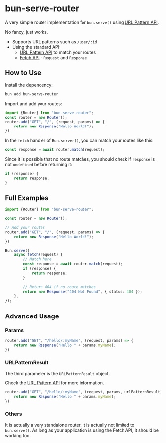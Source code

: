 # bun-serve-router

A very simple router implementation for `bun.serve()` using [URL Pattern API](https://developer.mozilla.org/en-US/docs/Web/API/URLPattern). 

No fancy, just works.

- Supports URL patterns such as `/user/:id`
- Using the standard API:
  - [URL Pattern API](https://developer.mozilla.org/en-US/docs/Web/API/URLPattern) to match your routes
  - [Fetch API](https://developer.mozilla.org/en-US/docs/Web/API/Fetch_API) - `Request` and `Response`

## How to Use

Install the dependency:

```bash
bun add bun-serve-router
```

Import and add your routes:

```typescript
import {Router} from "bun-serve-router";
const router = new Router();
router.add("GET", "/", (request, params) => {
    return new Response("Hello World!");
})
```

In the `fetch` handler of `Bun.server()`, you can match your routes like this:

```typescript
const response = await router.match(request);
```

Since it is possible that no route matches, you should check if `response` is not `undefined` before returning it:

```typescript
if (response) {
    return response;
}
```

## Full Examples

```typescript
import {Router} from "bun-serve-router";

const router = new Router();

// Add your routes
router.add("GET", "/", (request, params) => {
    return new Response("Hello World!");
})

Bun.serve({
    async fetch(request) {
        // Match here
        const response = await router.match(request);
        if (response) {
            return response;
        }

        // Return 404 if no route matches
        return new Response("404 Not Found", { status: 404 });
    },
});
```

## Advanced Usage

### Params

```typescript
router.add("GET", "/hello/:myName", (request, params) => {
    return new Response("Hello " + params.myName);
})
```

### URLPatternResult

The third parameter is the `URLPatternResult` object.

Check the [URL Pattern API](https://developer.mozilla.org/en-US/docs/Web/API/URLPattern) for more information.

```typescript
router.add("GET", "/hello/:myName", (request, params, urlPatternResult) => {
    return new Response("Hello " + params.myName);
})
```

### Others

It is actually a very standalone router. It is actually not limited to `bun.serve()`. As long as your application is using the Fetch API, it should be working too. 

